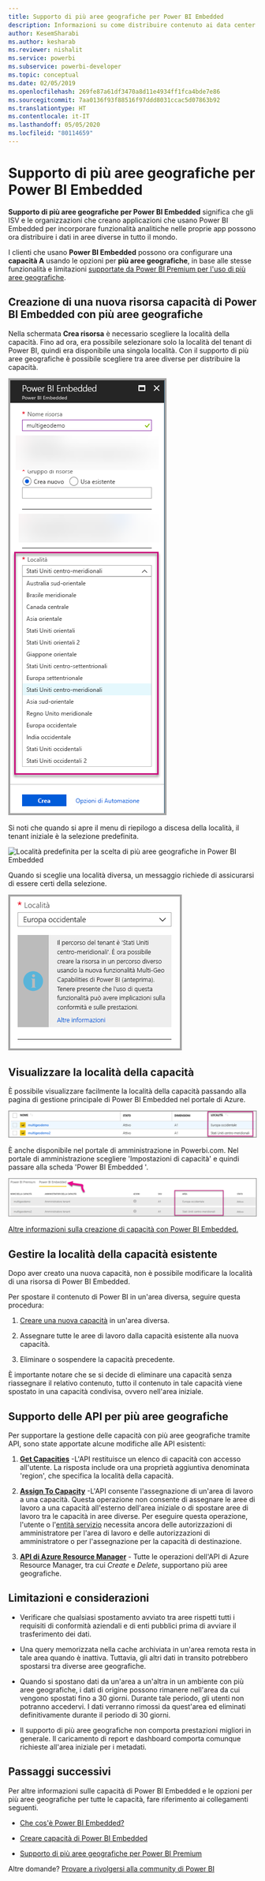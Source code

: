 ```yaml
---
title: Supporto di più aree geografiche per Power BI Embedded
description: Informazioni su come distribuire contenuto ai data center in aree diverse dall'area iniziale di Power BI Embedded.
author: KesemSharabi
ms.author: kesharab
ms.reviewer: nishalit
ms.service: powerbi
ms.subservice: powerbi-developer
ms.topic: conceptual
ms.date: 02/05/2019
ms.openlocfilehash: 269fe87a61df3470a8d11e4934ff1fca4bde7e86
ms.sourcegitcommit: 7aa0136f93f88516f97ddd8031ccac5d07863b92
ms.translationtype: HT
ms.contentlocale: it-IT
ms.lasthandoff: 05/05/2020
ms.locfileid: "80114659"
---
```

# <a name="multi-geo-support-for-power-bi-embedded"></a>Supporto di più aree geografiche per Power BI Embedded

**Supporto di più aree geografiche per Power BI Embedded** significa che gli ISV e le organizzazioni che creano applicazioni che usano Power BI Embedded per incorporare funzionalità analitiche nelle proprie app possono ora distribuire i dati in aree diverse in tutto il mondo.

I clienti che usano **Power BI Embedded** possono ora configurare una **capacità A** usando le opzioni per **più aree geografiche**, in base alle stesse funzionalità e limitazioni [supportate da Power BI Premium per l'uso di più aree geografiche](../../service-admin-premium-Multi-Geo.md).

## <a name="creating-new-power-bi-embedded-capacity-resource-with-multi-geo"></a>Creazione di una nuova risorsa capacità di Power BI Embedded con più aree geografiche

Nella schermata **Crea risorsa** è necessario scegliere la località della capacità. Fino ad ora, era possibile selezionare solo la località del tenant di Power BI, quindi era disponibile una singola località. Con il supporto di più aree geografiche è possibile scegliere tra aree diverse per distribuire la capacità.

![Configurazione di più aree geografiche per Power BI Embedded](media/embedded-multi-geo/pbie-multi-geo-setup.png)

Si noti che quando si apre il menu di riepilogo a discesa della località, il tenant iniziale è la selezione predefinita.
  
![Località predefinita per la scelta di più aree geografiche in Power BI Embedded](media/embedded-multi-geo/pbie-multi-geo-default-location.png)

Quando si sceglie una località diversa, un messaggio richiede di assicurarsi di essere certi della selezione.

![Modifica della località](media/embedded-multi-geo/pbie-multi-geo-location-change.png)

## <a name="view-capacity-location"></a>Visualizzare la località della capacità

È possibile visualizzare facilmente la località della capacità passando alla pagina di gestione principale di Power BI Embedded nel portale di Azure.

![Capacità con località diverse](media/embedded-multi-geo/pbie-multi-geo-location-different.png)

È anche disponibile nel portale di amministrazione in Powerbi.com. Nel portale di amministrazione scegliere 'Impostazioni di capacità' e quindi passare alla scheda 'Power BI Embedded '.

![Visualizzazione nel portale di amministrazione](media/embedded-multi-geo/pbie-multi-geo-admin-portal.png)

[Altre informazioni sulla creazione di capacità con Power BI Embedded.](azure-pbie-create-capacity.md)

## <a name="manage-existing-capacities-location"></a>Gestire la località della capacità esistente

Dopo aver creato una nuova capacità, non è possibile modificare la località di una risorsa di Power BI Embedded.

Per spostare il contenuto di Power BI in un'area diversa, seguire questa procedura:

1. [Creare una nuova capacità](azure-pbie-create-capacity.md) in un'area diversa.

2. Assegnare tutte le aree di lavoro dalla capacità esistente alla nuova capacità.

3. Eliminare o sospendere la capacità precedente.

È importante notare che se si decide di eliminare una capacità senza riassegnare il relativo contenuto, tutto il contenuto in tale capacità viene spostato in una capacità condivisa, ovvero nell'area iniziale.

## <a name="api-support-for-multi-geo"></a>Supporto delle API per più aree geografiche

Per supportare la gestione delle capacità con più aree geografiche tramite API, sono state apportate alcune modifiche alle API esistenti:

1. **[Get Capacities](https://docs.microsoft.com/rest/api/power-bi/capacities/getcapacities)** -L'API restituisce un elenco di capacità con accesso all'utente. La risposta include ora una proprietà aggiuntiva denominata 'region', che specifica la località della capacità.

2. **[Assign To Capacity](https://docs.microsoft.com/rest/api/power-bi/capacities)** -L'API consente l'assegnazione di un'area di lavoro a una capacità. Questa operazione non consente di assegnare le aree di lavoro a una capacità all'esterno dell'area iniziale o di spostare aree di lavoro tra le capacità in aree diverse. Per eseguire questa operazione, l'utente o l'[entità servizio](embed-service-principal.md) necessita ancora delle autorizzazioni di amministratore per l'area di lavoro e delle autorizzazioni di amministratore o per l'assegnazione per la capacità di destinazione.

3. **[API di Azure Resource Manager](https://docs.microsoft.com/rest/api/power-bi-embedded/capacities)** - Tutte le operazioni dell'API di Azure Resource Manager, tra cui *Create* e *Delete*, supportano più aree geografiche.

## <a name="limitations-and-considerations"></a>Limitazioni e considerazioni

* Verificare che qualsiasi spostamento avviato tra aree rispetti tutti i requisiti di conformità aziendali e di enti pubblici prima di avviare il trasferimento dei dati.

* Una query memorizzata nella cache archiviata in un'area remota resta in tale area quando è inattiva. Tuttavia, gli altri dati in transito potrebbero spostarsi tra diverse aree geografiche.

* Quando si spostano dati da un'area a un'altra in un ambiente con più aree geografiche, i dati di origine possono rimanere nell'area da cui vengono spostati fino a 30 giorni. Durante tale periodo, gli utenti non potranno accedervi. I dati verranno rimossi da quest'area ed eliminati definitivamente durante il periodo di 30 giorni.

* Il supporto di più aree geografiche non comporta prestazioni migliori in generale. Il caricamento di report e dashboard comporta comunque richieste all'area iniziale per i metadati.

## <a name="next-steps"></a>Passaggi successivi

Per altre informazioni sulle capacità di Power BI Embedded e le opzioni per più aree geografiche per tutte le capacità, fare riferimento ai collegamenti seguenti.

* [Che cos'è Power BI Embedded?](azure-pbie-what-is-power-bi-embedded.md)

* [Creare capacità di Power BI Embedded](azure-pbie-create-capacity.md)

* [Supporto di più aree geografiche per Power BI Premium](../../service-admin-premium-multi-geo.md)

Altre domande? [Provare a rivolgersi alla community di Power BI](https://community.powerbi.com/)